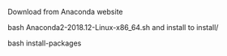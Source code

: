 Download from Anaconda website

bash Anaconda2-2018.12-Linux-x86_64.sh and install to install/

bash install-packages
